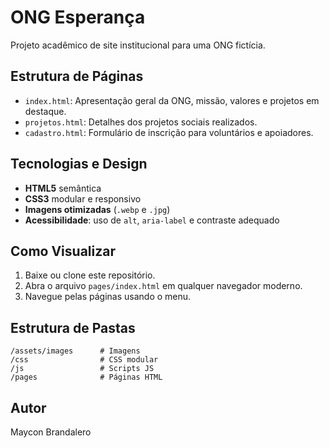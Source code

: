 # ONG Esperança

Projeto acadêmico de site institucional para uma ONG fictícia.

## Estrutura de Páginas

- `index.html`: Apresentação geral da ONG, missão, valores e projetos em destaque.
- `projetos.html`: Detalhes dos projetos sociais realizados.
- `cadastro.html`: Formulário de inscrição para voluntários e apoiadores.

## Tecnologias e Design

- **HTML5** semântica
- **CSS3** modular e responsivo
- **Imagens otimizadas** (`.webp` e `.jpg`)
- **Acessibilidade**: uso de `alt`, `aria-label` e contraste adequado

## Como Visualizar

1. Baixe ou clone este repositório.
2. Abra o arquivo `pages/index.html` em qualquer navegador moderno.
3. Navegue pelas páginas usando o menu.

## Estrutura de Pastas

```
/assets/images      # Imagens
/css                # CSS modular
/js                 # Scripts JS
/pages              # Páginas HTML
```

## Autor

Maycon Brandalero
